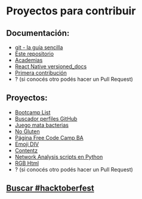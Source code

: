 # Proyectos para contribuir

## Documentación:

- [git - la guía sencilla](https://github.com/rogerdudler/git-guide/issues)
- [Este repositorio](https://github.com/NormanPerrin/hacktoberfest-2019/issues)
- [Academias](https://github.com/agustinmulet/academias)
- [React Native versioned_docs](https://github.com/facebook/react-native-website/issues/1338)
- [Primera contribución](https://github.com/firstcontributions/first-contributions/blob/master/translations/README.es.md)
- ? (si conocés otro podés hacer un Pull Request)

## Proyectos:

- [Bootcamp List](https://github.com/J-Gallo/bootcamp-list)
- [Buscador perfiles GitHub](https://github.com/cristiand391/hackaton-comit)
- [Juego mata bacterias](https://github.com/ArielJans/RepoCompetencia)
- [No Gluten](https://github.com/malerey/No-Gluten)
- [Página Free Code Camp BA](https://github.com/FreeCodeCampBA/freecodecampba.github.io/issues)
- [Emoji DIV](https://github.com/kimberrypi/emojidiv)
- [Contentz](https://github.com/contentz-tech)
- [Network Analysis scripts en Python](https://github.com/2Max4/Network_Analysis)
- [RGB Html](https://github.com/saurabhagarwal8/RGB)
- ? (si conocés otro podés hacer un Pull Request)

## [Buscar #hacktoberfest](https://github.com/search?q=label%3Ahacktoberfest+state%3Aopen+no%3Aassignee+is%3Aissue&type=Issues)
